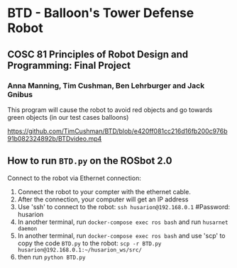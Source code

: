 # BTD - Balloon's Tower Defense Robot
## COSC 81 Principles of Robot Design and Programming: Final Project 
### Anna Manning, Tim Cushman, Ben Lehrburger and Jack Gnibus
This program will cause the robot to avoid red objects and go towards green objects (in our test cases balloons)

https://github.com/TimCushman/BTD/blob/e420ff081cc216d16fb200c976b91b082324892b/BTDvideo.mp4

## How to run `BTD.py` on the ROSbot 2.0 

Connect to the robot via Ethernet connection: 
1. Connect the robot to your compter with the ethernet cable. 
2. After the connection, your computer will get an IP address 
3. Use 'ssh' to connect to the robot: `ssh husarion@192.168.0.1` #Password: husarion
4. In another terminal, run `docker-compose exec ros bash` and run `husarnet daemon`
5. In another terminal, run `docker-compose exec ros bash` and use 'scp' to copy the code `BTD.py` to the robot: `scp -r BTD.py husarion@192.168.0.1:~/husarion_ws/src/`
6. then run `python BTD.py`


